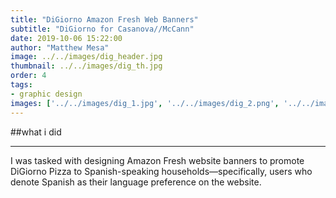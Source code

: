 ```yaml
---
title: "DiGiorno Amazon Fresh Web Banners"
subtitle: "DiGiorno for Casanova//McCann"
date: 2019-10-06 15:22:00
author: "Matthew Mesa"
image: ../../images/dig_header.jpg
thumbnail: ../../images/dig_th.jpg
order: 4
tags:
- graphic design
images: ['../../images/dig_1.jpg', '../../images/dig_2.png', '../../images/dig_3.png', '../../images/dig_4.png',  ]
---
```


##what i did

***

I was tasked with designing Amazon Fresh website banners to promote DiGiorno Pizza to Spanish-speaking households—specifically, users who denote Spanish as their language preference on the website.


